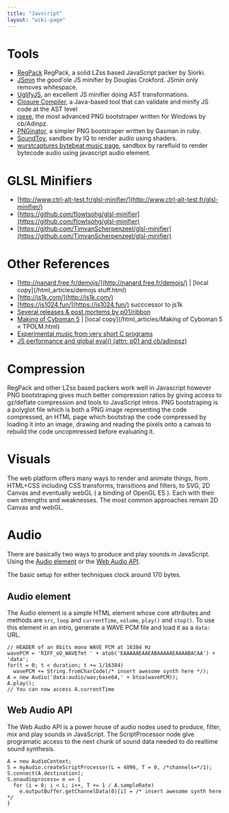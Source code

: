 ```yaml
---
title: "Javscript"
layout: "wiki-page"
---
```


# Tools
* [RegPack](http://siorki.github.io/regPack.html) RegPack, a solid LZss based JavaScript packer by Siorki.
* [JSmin](https://fmarcia.info/jsmin/test.html) the good'ole JS minifier by Douglas Crokford. JSmin only removes whitespace.
* [UglifyJS](http://lisperator.net/uglifyjs/#demo), an excellent JS minifier doing AST transformations.
* [Closure Compiler](https://developers.google.com/closure/compiler/), a Java-based tool that can validate and minify JS code at the AST level
* [jsexe](http://www.pouet.net/prod.php?which=59298), the most advanced PNG bootstraper written for Windows by cb/Adinpz.
* [PNGinator](https://gist.github.com/gasman/2560551), a simpler PNG bootstraper written by Gasman in ruby.
* [SoundToy](http://www.iquilezles.org/apps/soundtoy/), sandbox by IQ to render audio using shaders.
* [wurstcaptures bytebeat music page](http://wurstcaptures.untergrund.net/music/), sandbox by rarefluid to render bytecode audio using javascript audio element.

# GLSL Minifiers
* [http://www.ctrl-alt-test.fr/glsl-minifier/](http://www.ctrl-alt-test.fr/glsl-minifier/)
* [https://github.com/flowtsohg/glsl-minifier](https://github.com/flowtsohg/glsl-minifier)
* [https://github.com/TimvanScherpenzeel/glsl-minifier](https://github.com/TimvanScherpenzeel/glsl-minifier)

# Other References
* [http://nanard.free.fr/demojs/](http://nanard.free.fr/demojs/) | [local copy](/html_articles/demojs stuff.html)
* [http://js1k.com/](http://js1k.com/)
* [https://js1024.fun/](https://js1024.fun/) succcessor to js1k
* [Several releases & post mortems by p01/ribbon](http://www.p01.org/)
* [Making of Cyboman 5](http://www.tpolm.org/herring/?p=410) | [local copy](/html_articles/Making of Cyboman 5 « TPOLM.html)
* [Experimental music from very short C programs](http://www.pouet.net/topic.php?which=8357)
* [JS performance and global eval() (attn: p01 and cb/adinpsz)](http://www.pouet.net/topic.php?which=8770)

# Compression

RegPack and other LZss based packers work well in Javascript however PNG bootstraping gives much better compression ratios by giving access to gz/deflate compression and tools to JavaScript intros. PNG bootstraping is a polyglot file which is both a PNG image representing the code compressed, an HTML page which bootstrap the code compressed by loading it into an image, drawing and reading the pixels onto a canvas to rebuild the code uncopmressed before evaluating it.

# Visuals

The web platform offers many ways to render and animate things, from HTML+CSS including CSS transforms, transitions and filters, to SVG, 2D Canvas and eventually webGL ( a binding of OpenGL ES ). Each with their own strengths and weaknesses. The most common approaches remain 2D Canvas and webGL.

# Audio

There are basically two ways to produce and play sounds in JavaScript. Using the [Audio element](https://html.spec.whatwg.org/multipage/embedded-content.html#the-audio-element) or the [Web Audio API](https://webaudio.github.io/web-audio-api/).

The basic setup for either techniques clock around 170 bytes.

## Audio element

The Audio element is a simple HTML element whose core attributes and methods are `src`, `loop` and `currentTime`, `volume`, `play()` and `stop()`. To use this element in an intro, generate a WAVE PCM file and load it as a `data:` URL. 

    // HEADER of an 8bits mono WAVE PCM at 16384 Hz 
    wavePCM = 'RIFF_oO_WAVEfmt ' + atob('EAAAAAEAAEABAAAAAEAAAABACAA') + 'data';
    for(t = 0; t < duration; t += 1/16384)
      wavePCM += String.fromCharCode(/* insert awesome synth here */);
    A = new Audio('data:audio/wav;base64,' + btoa(wavePCM));
    A.play();
    // You can now access A.currentTime

## Web Audio API

The Web Audio API is a power house of audio nodes used to produce, filter, mix and play sounds in JavaScript. The ScriptProcessor node give programatic access to the next chunk of sound data needed to do realtime sound synthesis.

    A = new AudioContext;
    S = myAudio.createScriptProcessor(L = 4096, T = 0, /*channels=*/1);
    S.connect(A.destination);
    S.onaudioprocess= e => {
      for (i = 0; i < L; i++, T += 1 / A.sampleRate)
        e.outputBuffer.getChannelData(0)[i] = /* insert awesome synth here */
    }

